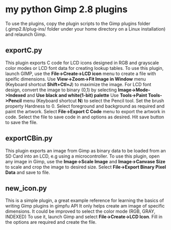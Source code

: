 # my python Gimp 2.8 plugins 

To use the plugins, copy the plugin scripts to the Gimp plugins folder (.gimp2.8/plug-ins/ folder under your home directory on a Linux installation) and relaunch Gimp.

## exportC.py 
This plugin exports C code for LCD icons designed in RGB and grayscale color modes or LCD font data for creating lookup tables.
To use this plugin, launch GIMP, use the **File->Create->LCD icon** menu to create a file with speific dimensions. 
Use **View->Zoom->Fit Image in Window** menu (Keyboard shortcut __Shift+Ctl+J__) to maximize the image.
For LCD font design, convert the image to binary (0,1) by selecting **Image->Mode->Indexed** and **Use black and white(1-bit) palette**
Use **Tools->Paint Tools->Pencil** menu (Keyboard shortcut __N__) to select the Pencil tool. Set the brush property Hardness to 0. Select foreground and background as required and paint the artwork. 
Select **File->Export C Code** menu to export the artwork in code. Select the file to save code in and options as desired.
Hit save button to save the file.

## exportCBin.py 
This plugin exports an image from Gimp as binary data to be loaded from an SD Card into an LCD, e.g using a microcontroller.
To use this plugin, open any image in Gimp, use the **Image->Scale Image** and **Image->Canvase Size** to scale and crop the image to desired size.
Select **File->Export Binary Pixel Data** and save to file.

## new_icon.py 
This is a simple plugin, a great example reference for learning the basics of writing Gimp plugins in gimpfu API
It only helps create am image of specific dimensions. It could be improved to select the color mode (RGB, GRAY, INDEXED)
To use it, launch Gimp and select **File->Create->LCD Icon**. Fill in the options are required and create the file.

